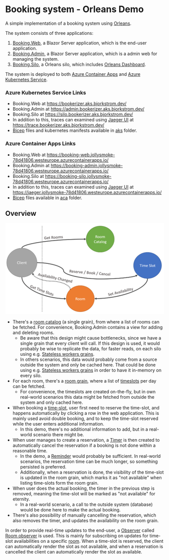 # Booking system - Orleans Demo

A simple implementation of a booking system using [Orleans](https://github.com/dotnet/orleans).

The system consists of three applications:
1. [Booking.Web](src/Booking.Web/), a Blazor Server application, which is the end-user application.
2. [Booking.Admin](src/Booking.Admin/), a Blazor Server application, which is a admin web for managing the system.
3. [Booking.Silo](src/Booking.Silo/), a Orleans silo, which includes [Orleans Dashboard](https://github.com/OrleansContrib/OrleansDashboard).

The system is deployed to both [Azure Container Apps](https://learn.microsoft.com/azure/container-apps/) and [Azure Kubernetes Service](https://learn.microsoft.com/azure/aks/).

### Azure Kubernetes Service Links
  * Booking.Web at https://bookerizer.aks.bjorkstrom.dev/
  * Booking.Admin at https://admin.bookerizer.aks.bjorkstrom.dev/
  * Booking.Silo at https://silo.bookerizer.aks.bjorkstrom.dev/
  * In addition to this, traces can examined using [Jaeger UI](https://www.jaegertracing.io/) at https://trace.bookerizer.aks.bjorkstrom.dev/
  * [Bicep](https://learn.microsoft.com/azure/azure-resource-manager/bicep/) files and kubernetes manifests available in [aks](aks) folder.
 
 ### Azure Container Apps Links
  * Booking.Web at https://booking-web.jollysmoke-78d41806.westeurope.azurecontainerapps.io/
  * Booking.Admin at https://booking-admin.jollysmoke-78d41806.westeurope.azurecontainerapps.io/
  * Booking.Silo at https://booking-silo.jollysmoke-78d41806.westeurope.azurecontainerapps.io/
  * In addition to this, traces can examined using [Jaeger UI](https://www.jaegertracing.io/) at https://jaeger.jollysmoke-78d41806.westeurope.azurecontainerapps.io/
  * [Bicep](https://learn.microsoft.com/azure/azure-resource-manager/bicep/) files available in [aca](aca) folder.

## Overview
![overview](media/overview.png)

* There's a [room catalog](src/Booking.Abstractions/IRoomCatalogGrain.cs) (a single grain), from where a list of rooms can be fetched. For convenience, Booking.Admin contains a view for adding and deleting rooms.
  * Be aware that this design might cause bottlenecks, since we have a single grain that every client will call. If this design is used, it would probably be wise to replicate the data, for faster reads, on each silo using e.g. [Stateless workers grains](https://learn.microsoft.com/en-us/dotnet/orleans/grains/stateless-worker-grains).
  * In others scenarios, this data would probably come from a source outside the system and only be cached here. That could be done using e.g. [Stateless workers grains](https://learn.microsoft.com/en-us/dotnet/orleans/grains/stateless-worker-grains) in order to have it in-memory on every silo.
* For each room, there's a [room grain](src/Booking.Abstractions/IRoomGrain.cs), where a list of [timeslots](src/Booking.Abstractions/TimeSlot.cs) per day can be fetched.
  * For convenience, the timeslots are created on-the-fly, but in own real-world scenarios this data might be fetched from outside the system and only cached here.
* When booking a [time-slot](src/Booking.Abstractions/ITimeSlotGrain.cs), user first need to reserve the time-slot, and happens automatically by clicking a row in the web application. This is mainly used avoid double booking, and to keep the time-slot reserved while the user enters additional information.
  * In this demo, there's no additional information to add, but in a real-world scenario there might be.
* When user manages to create a reservation, a [Timer](https://learn.microsoft.com/en-us/dotnet/orleans/grains/timers-and-reminders#timers) is then created to automatically cancel the reservation if a booking is not done within a reasonable time.
  * In the demo, a [Reminder](https://learn.microsoft.com/en-us/dotnet/orleans/grains/timers-and-reminders#reminders) would probably be sufficient. In real-world scenarios, the reservation time can be much longer, so something persisted is preferred.
  * Additionally, when a reservation is done, the visibility of the time-slot is updated in the room grain, which marks it as "not available" when listing time-slots form the room grain.
* When user does the actual booking, the timer in the previous step is removed, meaning the time-slot will be marked as "not available" for eternity.
  * In a real-world scenario, a call to the outside system (database) would be done here to make the actual booking. 
* There's also possibility of manually cancelling the reservation, which also removes the timer, and updates the availability on the room grain.

In order to provide real-time updates to the end-user, a [Observer](https://learn.microsoft.com/en-us/dotnet/orleans/grains/observers) called [Room observer](src/Booking.Abstractions/IRoomObserver.cs) is used. This is mainly for subscribing on updates for time-slot availabilities on a specific [room](src/Booking.Silo/Grains/RoomGrain.cs). When a time-slot is reserved, the client can automatically render the slot as not available, and when a reservation is cancelled the client can automatically render the slot as available.